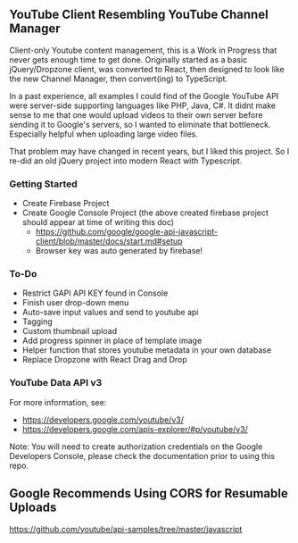 ## YouTube Client Resembling YouTube Channel Manager
Client-only Youtube content management, this is a Work in Progress that never gets enough time to get done. Originally started as a basic jQuery/Dropzone client, was converted to React, then designed to look like the new Channel Manager, then convert(ing) to TypeScript.

In a past experience, all examples I could find of the Google YouTube API were server-side supporting languages like PHP, Java, C#.  It didnt make sense to me that one would upload videos to their own server before sending it to Google's servers, so I wanted to eliminate that bottleneck.  Especially helpful when uploading large video files.

That problem may have changed in recent years, but I liked this project. So I re-did an old jQuery project into modern React with Typescript.

### Getting Started
- Create Firebase Project
- Create Google Console Project (the above created firebase project should appear at time of writing this doc)
    - https://github.com/google/google-api-javascript-client/blob/master/docs/start.md#setup
    - Browser key was auto generated by firebase!


### To-Do 
- Restrict GAPI API KEY found in Console
- Finish user drop-down menu 
- Auto-save input values and send to youtube api
- Tagging
- Custom thumbnail upload
- Add progress spinner in place of template image
- Helper function that stores youtube metadata in your own database
- Replace Dropzone with React Drag and Drop

### YouTube Data API v3
For more information, see:
- https://developers.google.com/youtube/v3/
- https://developers.google.com/apis-explorer/#p/youtube/v3/

Note: You will need to create authorization credentials on the Google Developers Console, please check the documentation prior to using this repo.

## Google Recommends Using CORS for Resumable Uploads
https://github.com/youtube/api-samples/tree/master/javascript
